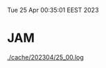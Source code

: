 Tue 25 Apr 00:35:01 EEST 2023
# JAM
<a href='./cache/202304/25_00.log'>./cache/202304/25_00.log</a>
